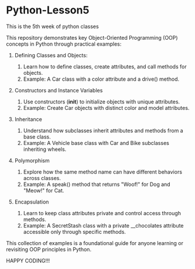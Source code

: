 # Python-Lesson5
This is the 5th week of python classes

This repository demonstrates key Object-Oriented Programming (OOP) concepts in Python through practical examples:

1. Defining Classes and Objects:
    1. Learn how to define classes, create attributes, and call methods for objects.
    2. Example: A Car class with a color attribute and a drive() method.

2. Constructors and Instance Variables
    1. Use constructors (__init__) to initialize objects with unique attributes.
    2. Example: Create Car objects with distinct color and model attributes.

3. Inheritance
    1. Understand how subclasses inherit attributes and methods from a base class.
    2. Example: A Vehicle base class with Car and Bike subclasses inheriting wheels.

4. Polymorphism
    1. Explore how the same method name can have different behaviors across classes.
    2. Example: A speak() method that returns "Woof!" for Dog and "Meow!" for Cat.

5. Encapsulation
    1. Learn to keep class attributes private and control access through methods.
    2. Example: A SecretStash class with a private __chocolates attribute accessible only through specific methods.

This collection of examples is a foundational guide for anyone learning or revisiting OOP principles in Python.

HAPPY CODING!!!